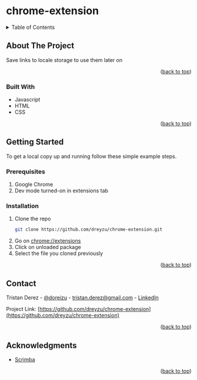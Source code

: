 
<div id="top"></div>

# chrome-extension

<!-- TABLE OF CONTENTS -->
<details>
  <summary>Table of Contents</summary>
  <ol>
    <li>
      <a href="#about-the-project">About The Project</a>
      <ul>
        <li><a href="#built-with">Built With</a></li>
      </ul>
    </li>
    <li>
      <a href="#getting-started">Getting Started</a>
      <ul>
        <li><a href="#prerequisites">Prerequisites</a></li>
        <li><a href="#installation">Installation</a></li>
      </ul>
    </li>
    <li><a href="#contact">Contact</a></li>
    <li><a href="#acknowledgments">Acknowledgments</a></li>
  </ol>
</details>

<!-- ABOUT THE PROJECT -->
## About The Project

Save links to locale storage to use them later on

<p align="right">(<a href="#top">back to top</a>)</p>

### Built With

* Javascript
* HTML
* CSS

<p align="right">(<a href="#top">back to top</a>)</p>

<!-- GETTING STARTED -->
## Getting Started

To get a local copy up and running follow these simple example steps.

### Prerequisites

1. Google Chrome
2. Dev mode turned-on in extensions tab

### Installation

1. Clone the repo
   ```sh
   git clone https://github.com/dreyzu/chrome-extension.git
   ```
2. Go on [chrome://extensions](chrome://extensions)
3. Click on unloaded package
4. Select the file you cloned previously

<p align="right">(<a href="#top">back to top</a>)</p>

<!-- CONTACT -->
## Contact

Tristan Derez - [@doreizu](https://twitter.com/doreizu) - tristan.derez@gmail.com - [LinkedIn](https://www.linkedin.com/in/tristan-derez/)

Project Link: [https://github.com/dreyzu/chrome-extension](https://github.com/dreyzu/chrome-extension)

<p align="right">(<a href="#top">back to top</a>)</p>

<!-- ACKNOWLEDGMENTS -->
## Acknowledgments

* [Scrimba](https://scrimba.com/playlist/pPD7Kt4)

<p align="right">(<a href="#top">back to top</a>)</p>
